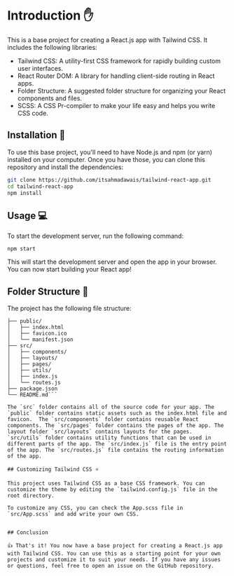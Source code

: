 #  Introduction ✋

This is a base project for creating a React.js app with Tailwind CSS. It includes the following libraries:

-   Tailwind CSS: A utility-first CSS framework for rapidly building custom user interfaces.
-   React Router DOM: A library for handling client-side routing in React apps.
-   Folder Structure: A suggested folder structure for organizing your React components and files.
-   SCSS: A CSS Pr-compiler to make your life easy and helps you write CSS code.

## Installation 🔄
To use this base project, you'll need to have Node.js and npm (or yarn) installed on your computer. Once you have those, you can clone this repository and install the dependencies:

```bash
git clone https://github.com/itsahmadawais/tailwind-react-app.git
cd tailwind-react-app
npm install
```
## Usage 💻

To start the development server, run the following command:

`npm start` 

This will start the development server and open the app in your browser. You can now start building your React app!

## Folder Structure 📂

The project has the following file structure:

```your-project-name/
├── public/
│   ├── index.html
│   ├── favicon.ico
│   └── manifest.json
├── src/
│   ├── components/
│   ├── layouts/
│   ├── pages/
│   ├── utils/
│   ├── index.js
│   └── routes.js
├── package.json
└── README.md```

The `src` folder contains all of the source code for your app. The `public` folder contains static assets such as the index.html file and favicon.  The `src/components` folder contains reusable React components. The `src/pages` folder contains the pages of the app. The layout folder `src/layouts` contains layouts for the pages. `src/utils` folder contains utility functions that can be used in different parts of the app. The `src/index.js` file is the entry point of the app. The `src/routes.js` file contains the routing information of the app.

## Customizing Tailwind CSS ⭐

This project uses Tailwind CSS as a base CSS framework. You can customize the theme by editing the `tailwind.config.js` file in the root directory.

To customize any CSS, you can check the App.scss file in `src/App.scss` and add write your own CSS.


## Conclusion

👍 That's it! You now have a base project for creating a React.js app with Tailwind CSS. You can use this as a starting point for your own projects and customize it to suit your needs. If you have any issues or questions, feel free to open an issue on the GitHub repository.
